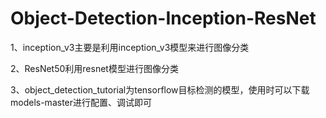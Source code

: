 # Object-Detection-Inception-ResNet
1、inception_v3主要是利用inception_v3模型来进行图像分类

2、ResNet50利用resnet模型进行图像分类

3、object_detection_tutorial为tensorflow目标检测的模型，使用时可以下载models-master进行配置、调试即可
